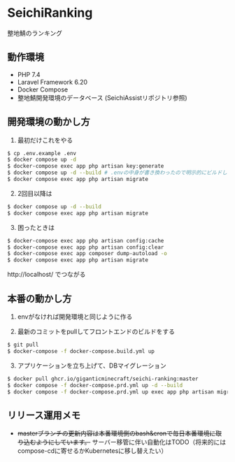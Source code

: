 # SeichiRanking
整地鯖のランキング

## 動作環境
- PHP 7.4
- Laravel Framework 6.20
- Docker Compose
- 整地鯖開発環境のデータベース (SeichiAssistリポジトリ参照)

## 開発環境の動かし方

1. 最初だけこれをやる

```bash
$ cp .env.example .env
$ docker compose up -d
$ docker-compose exec app php artisan key:generate
$ docker compose up -d --build # .envの中身が書き換わったので明示的にビルドし直し
$ docker compose exec app php artisan migrate
```

2. 2回目以降は

```bash
$ docker compose up -d --build 
$ docker compose exec app php artisan migrate
```

3. 困ったときは

```bash
$ docker-compose exec app php artisan config:cache
$ docker-compose exec app php artisan config:clear
$ docker-compose exec app composer dump-autoload -o
$ docker compose exec app php artisan migrate
```

http://localhost/ でつながる

## 本番の動かし方

1. envがなければ開発環境と同じように作る

2. 最新のコミットをpullしてフロントエンドのビルドをする

```bash
$ git pull
$ docker-compose -f docker-compose.build.yml up
```

3. アプリケーションを立ち上げて、DBマイグレーション

```bash
$ docker pull ghcr.io/giganticminecraft/seichi-ranking:master
$ docker compose -f docker-compose.prd.yml up -d --build
$ docker compose -f docker-compose.prd.yml up exec app php artisan migrate
```

## リリース運用メモ
- ~~masterブランチの更新内容は本番環境側のbash&cronで毎日本番環境に取り込むようにしています。~~ サーバー移管に伴い自動化はTODO（将来的にはcompose-cdに寄せるかKubernetesに移し替えたい）
